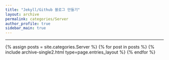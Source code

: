 ```yaml
---
title: "Jekyll/Github 블로그 만들기"
layout: archive
permalink: categories/Server
author_profile: true
sidebar_main: true
---
```


<!-- 공백이 포함되어 있는 카테고리 이름의 경우 site.categories['a b c'] 이런식으로! -->

***

{% assign posts = site.categories.Server %}
{% for post in posts %} {% include archive-single2.html type=page.entries_layout %} {% endfor %}
